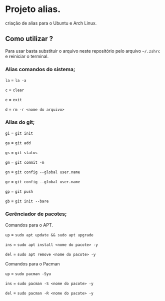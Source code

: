 # Projeto alias. 

criação de alias para o Ubuntu e Arch Linux.

## Como utilizar ? 
Para usar basta substituir o arquivo neste repositório pelo arquivo `~/.zshrc` e reiniciar o terminal. 




### Alias comandos do sistema; 

`la` = `la -a`

`c`  = `clear`

`e`  = `exit`

`d`  = `rm -r <nome do arquivo>`

### Alias do git; 

`gi` = `git init`

`ga` = `git add`

`gs` = `git status`

`gm` = `git commit -m`

`gn` = `git config --global user.name`

`ge` = `git config --global user.name`

`gp` = `git push` 

`gb` = `git init --bare ` 


### Gerênciador de pacotes; 

Comandos para o APT. 

`up` =  `sudo apt update && sudo apt upgrade`

`ins` = `sudo apt install <nome do pacote> -y`

`del` = `sudo apt remove <nome do pacote> -y`


Comandos para o Pacman

`up` =  `sudo pacman -Syu`

`ins` = `sudo pacman -S <nome do pacote> -y`

`del` = `sudo pacman -R <nome do pacote> -y`
